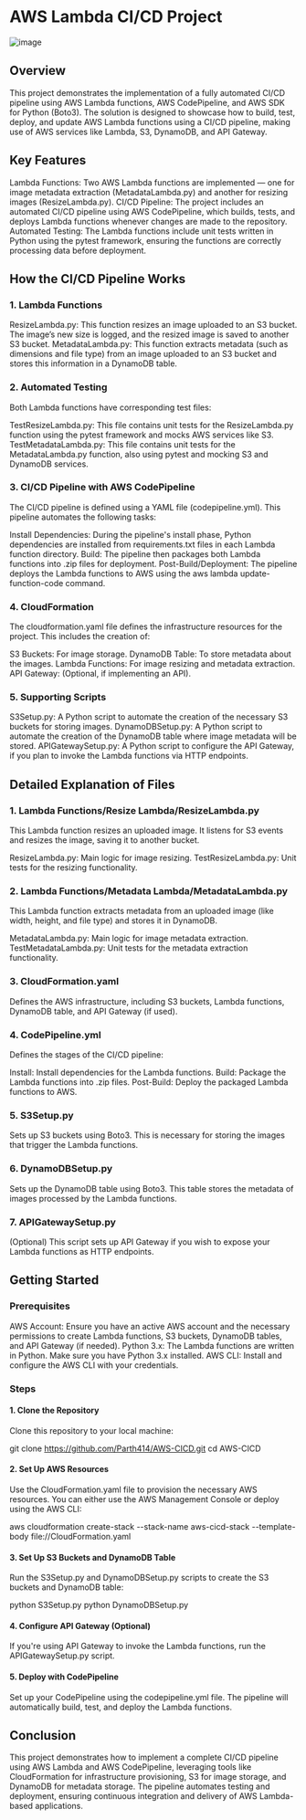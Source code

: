 # AWS Lambda CI/CD Project

![image](https://github.com/user-attachments/assets/05045d29-37fd-463e-a63b-cfb53ed04c00)


## Overview
This project demonstrates the implementation of a fully automated CI/CD pipeline using AWS Lambda functions, AWS CodePipeline, and AWS SDK for Python (Boto3). The solution is designed to showcase how to build, test, deploy, and update AWS Lambda functions using a CI/CD pipeline, making use of AWS services like Lambda, S3, DynamoDB, and API Gateway.

## Key Features
Lambda Functions: Two AWS Lambda functions are implemented — one for image metadata extraction (MetadataLambda.py) and another for resizing images (ResizeLambda.py).
CI/CD Pipeline: The project includes an automated CI/CD pipeline using AWS CodePipeline, which builds, tests, and deploys Lambda functions whenever changes are made to the repository.
Automated Testing: The Lambda functions include unit tests written in Python using the pytest framework, ensuring the functions are correctly processing data before deployment.

## How the CI/CD Pipeline Works
### 1. Lambda Functions
ResizeLambda.py: This function resizes an image uploaded to an S3 bucket. The image’s new size is logged, and the resized image is saved to another S3 bucket.
MetadataLambda.py: This function extracts metadata (such as dimensions and file type) from an image uploaded to an S3 bucket and stores this information in a DynamoDB table.
### 2. Automated Testing
Both Lambda functions have corresponding test files:

TestResizeLambda.py: This file contains unit tests for the ResizeLambda.py function using the pytest framework and mocks AWS services like S3.
TestMetadataLambda.py: This file contains unit tests for the MetadataLambda.py function, also using pytest and mocking S3 and DynamoDB services.

### 3. CI/CD Pipeline with AWS CodePipeline
The CI/CD pipeline is defined using a YAML file (codepipeline.yml). This pipeline automates the following tasks:

Install Dependencies: During the pipeline's install phase, Python dependencies are installed from requirements.txt files in each Lambda function directory.
Build: The pipeline then packages both Lambda functions into .zip files for deployment.
Post-Build/Deployment: The pipeline deploys the Lambda functions to AWS using the aws lambda update-function-code command.

### 4. CloudFormation
The cloudformation.yaml file defines the infrastructure resources for the project. This includes the creation of:

S3 Buckets: For image storage.
DynamoDB Table: To store metadata about the images.
Lambda Functions: For image resizing and metadata extraction.
API Gateway: (Optional, if implementing an API).

### 5. Supporting Scripts
S3Setup.py: A Python script to automate the creation of the necessary S3 buckets for storing images.
DynamoDBSetup.py: A Python script to automate the creation of the DynamoDB table where image metadata will be stored.
APIGatewaySetup.py: A Python script to configure the API Gateway, if you plan to invoke the Lambda functions via HTTP endpoints.

## Detailed Explanation of Files
### 1. Lambda Functions/Resize Lambda/ResizeLambda.py
This Lambda function resizes an uploaded image. It listens for S3 events and resizes the image, saving it to another bucket.

ResizeLambda.py: Main logic for image resizing.
TestResizeLambda.py: Unit tests for the resizing functionality.

### 2. Lambda Functions/Metadata Lambda/MetadataLambda.py
This Lambda function extracts metadata from an uploaded image (like width, height, and file type) and stores it in DynamoDB.

MetadataLambda.py: Main logic for image metadata extraction.
TestMetadataLambda.py: Unit tests for the metadata extraction functionality.

### 3. CloudFormation.yaml
Defines the AWS infrastructure, including S3 buckets, Lambda functions, DynamoDB table, and API Gateway (if used).

### 4. CodePipeline.yml
Defines the stages of the CI/CD pipeline:

Install: Install dependencies for the Lambda functions.
Build: Package the Lambda functions into .zip files.
Post-Build: Deploy the packaged Lambda functions to AWS.

### 5. S3Setup.py
Sets up S3 buckets using Boto3. This is necessary for storing the images that trigger the Lambda functions.

### 6. DynamoDBSetup.py
Sets up the DynamoDB table using Boto3. This table stores the metadata of images processed by the Lambda functions.

### 7. APIGatewaySetup.py
(Optional) This script sets up API Gateway if you wish to expose your Lambda functions as HTTP endpoints.

## Getting Started
### Prerequisites
AWS Account: Ensure you have an active AWS account and the necessary permissions to create Lambda functions, S3 buckets, DynamoDB tables, and API Gateway (if needed).
Python 3.x: The Lambda functions are written in Python. Make sure you have Python 3.x installed.
AWS CLI: Install and configure the AWS CLI with your credentials.
### Steps

#### 1. Clone the Repository

Clone this repository to your local machine:

git clone https://github.com/Parth414/AWS-CICD.git
cd AWS-CICD

#### 2. Set Up AWS Resources

Use the CloudFormation.yaml file to provision the necessary AWS resources. You can either use the AWS Management Console or deploy using the AWS CLI:

aws cloudformation create-stack --stack-name aws-cicd-stack --template-body file://CloudFormation.yaml

#### 3. Set Up S3 Buckets and DynamoDB Table

Run the S3Setup.py and DynamoDBSetup.py scripts to create the S3 buckets and DynamoDB table:

python S3Setup.py
python DynamoDBSetup.py

#### 4. Configure API Gateway (Optional)

If you're using API Gateway to invoke the Lambda functions, run the APIGatewaySetup.py script.

#### 5. Deploy with CodePipeline

Set up your CodePipeline using the codepipeline.yml file. The pipeline will automatically build, test, and deploy the Lambda functions.


## Conclusion
This project demonstrates how to implement a complete CI/CD pipeline using AWS Lambda and AWS CodePipeline, leveraging tools like CloudFormation for infrastructure provisioning, S3 for image storage, and DynamoDB for metadata storage. The pipeline automates testing and deployment, ensuring continuous integration and delivery of AWS Lambda-based applications.
